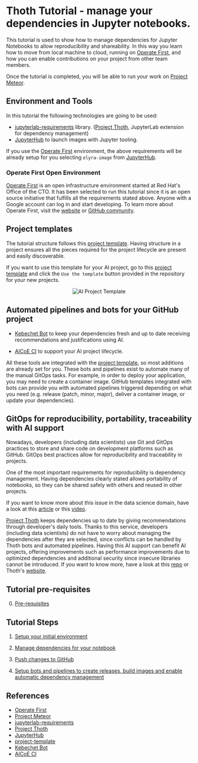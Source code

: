 # Thoth Tutorial - manage your dependencies in Jupyter notebooks.

This tutorial is used to show how to manage dependencies for Jupyter Notebooks to allow reproducibility and shareability. In this way you learn how to move from local machine to cloud, running on [Operate First][1], and how you can enable contributions on your project from other team members.

Once the tutorial is completed, you will be able to run your work on [Project Meteor][2].

## Environment and Tools

In this tutorial the following technologies are going to be used:

- [jupyterlab-requirements][3] library. ([Project Thoth][4], JupyterLab extension for dependency management)
- [JupyterHub][5] to launch images with Jupyter tooling.

If you use the [Operate First][1] environment, the above requirements will be already setup for you selecting `elyra-image` from [JupyterHub][5].

### Operate First Open Environment

[Operate First][1] is an open infrastructure environment started at Red Hat's Office of the CTO. It has been selected to run this tutorial since it is an open source initiative that fulfills all the requirements stated above. Anyone with a Google account can log in and start developing. To learn more about Operate First, visit the [website](https://www.operate-first.cloud/) or [GitHub community](https://github.com/operate-first).


## Project templates

The tutorial structure follows this [project template][6]. Having structure in a project ensures all the pieces required for the project lifecycle are present and easily discoverable.

If you want to use this template for your AI project, go to this [project template][6] and click the `Use the template` button provided in the repository for your new projects.

<div style="text-align:center">
<img alt="AI Project Template" src="https://raw.githubusercontent.com/AICoE/manage-dependencies-tutorial/master/docs/images/AIProjectTemplate.png">
</div>


## Automated pipelines and bots for your GitHub project

- [Kebechet Bot][7] to keep your dependencies fresh and up to date receiving recommendations and justifications using AI.

- [AICoE CI][8] to support your AI project lifecycle.

All these tools are integrated with the [project template][6], so most additions are already set for you.
These bots and pipelines exist to automate many of the manual GitOps tasks. For example, in order to deploy your application, you may need to create a container image. GitHub templates integrated with bots can provide you with automated pipelines triggered depending on what you need (e.g. release (patch, minor, major), deliver a container image, or update your dependencies).


## GitOps for reproducibility, portability, traceability with AI support

Nowadays, developers (including data scientists) use Git and GitOps practices to store and share code on development platforms such as GitHub. GitOps best practices allow for reproducibility and traceability in projects.

One of the most important requirements for reproducibility is dependency management. Having dependencies clearly stated allows portability of notebooks, so they can be shared safely with others and reused in other projects.

If you want to know more about this issue in the data science domain, have a look at this [article](https://developers.redhat.com/blog/2021/03/19/managing-python-dependencies-with-the-thoth-jupyterlab-extension/) or this [video](https://www.youtube.com/watch?v=ifyQ2oSxjnU).

[Project Thoth][4] keeps dependencies up to date by giving recommendations through developer's daily tools. Thanks to this service, developers (including data scientists) do not have to worry about managing the dependencies after they are selected, since conflicts can be handled by Thoth bots and automated pipelines. Having this AI support can benefit AI projects, offering improvements such as performance improvements due to optimized dependencies and additional security since insecure libraries cannot be introduced. If you want to know more, have a look at this [repo](https://github.com/thoth-station/jupyterlab-requirements) or Thoth's [website](https://thoth-station.ninja/docs/developers/adviser/integration.html).


## Tutorial pre-requisites

0. [Pre-requisites](./docs/pre-requisite.md)

## Tutorial Steps

1. [Setup your initial environment](./docs/setup-initial-environment.md)

2. [Manage dependencies for your notebook](./docs/start-notebook-and-manage-dependencies.md)

3. [Push changes to GitHub](./docs/source/push-changes.md)

4. [Setup bots and pipelines to create releases, build images and enable automatic dependency management](./docs/thoth-aicoe-services.md)


## References

* [Operate First][1]
* [Project Meteor][2]
* [jupyterlab-requirements][3]
* [Project Thoth][4]
* [JupyterHub][5]
* [project-template][6]
* [Kebechet Bot][7]
* [AICoE CI][8]

[1]: https://www.operate-first.cloud/
[2]: https://github.com/AICoE/meteor
[3]: https://github.com/thoth-station/jupyterlab-requirements
[4]: https://jupyter.org/hub
[5]: https://thoth-station.ninja/
[6]: https://github.com/aicoe-aiops/project-template
[7]: https://github.com/marketplace/khebhut
[8]: https://github.com/AICoE/aicoe-ci
